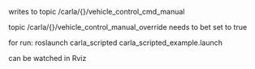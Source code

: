 writes to topic /carla/{}/vehicle_control_cmd_manual

topic /carla/{}/vehicle_control_manual_override needs to bet set to true

for run: roslaunch carla_scripted carla_scripted_example.launch

can be watched in Rviz
